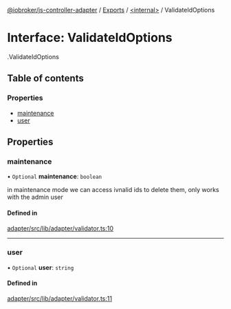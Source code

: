 [@iobroker/js-controller-adapter](../README.md) / [Exports](../modules.md) / [<internal\>](../modules/internal_.md) / ValidateIdOptions

# Interface: ValidateIdOptions

[<internal>](../modules/internal_.md).ValidateIdOptions

## Table of contents

### Properties

- [maintenance](internal_.ValidateIdOptions.md#maintenance)
- [user](internal_.ValidateIdOptions.md#user)

## Properties

### maintenance

• `Optional` **maintenance**: `boolean`

in maintenance mode we can access ivnalid ids to delete them, only works with the admin user

#### Defined in

[adapter/src/lib/adapter/validator.ts:10](https://github.com/ioBroker/ioBroker.js-controller/blob/78d4a34e/packages/adapter/src/lib/adapter/validator.ts#L10)

___

### user

• `Optional` **user**: `string`

#### Defined in

[adapter/src/lib/adapter/validator.ts:11](https://github.com/ioBroker/ioBroker.js-controller/blob/78d4a34e/packages/adapter/src/lib/adapter/validator.ts#L11)

